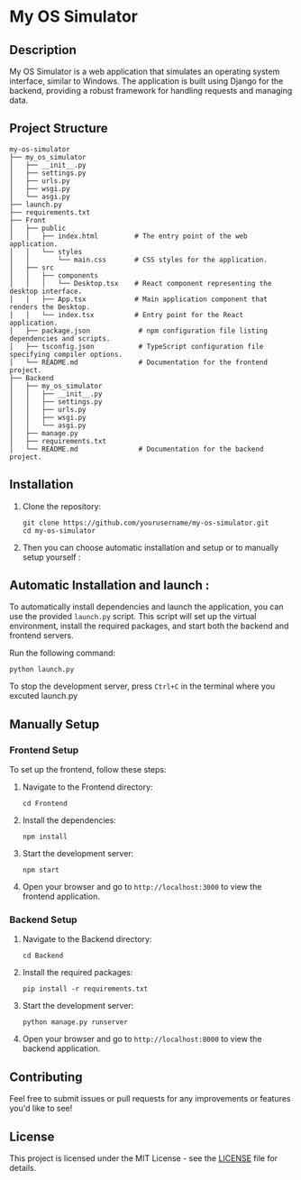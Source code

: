 # My OS Simulator

## Description
My OS Simulator is a web application that simulates an operating system interface, similar to Windows. The application is built using Django for the backend, providing a robust framework for handling requests and managing data.

## Project Structure
```
my-os-simulator
├── my_os_simulator
│   ├── __init__.py
│   ├── settings.py
│   ├── urls.py
│   ├── wsgi.py
│   └── asgi.py
├── launch.py
├── requirements.txt
├── Front
│   ├── public
│   │   ├── index.html         # The entry point of the web application.
│   │   └── styles
│   │       └── main.css       # CSS styles for the application.
│   ├── src
│   │   ├── components
│   │   │   └── Desktop.tsx    # React component representing the desktop interface.
│   │   ├── App.tsx            # Main application component that renders the Desktop.
│   │   └── index.tsx          # Entry point for the React application.
│   ├── package.json            # npm configuration file listing dependencies and scripts.
│   ├── tsconfig.json           # TypeScript configuration file specifying compiler options.
│   └── README.md               # Documentation for the frontend project.
├── Backend
│   ├── my_os_simulator
│   │   ├── __init__.py
│   │   ├── settings.py
│   │   ├── urls.py
│   │   ├── wsgi.py
│   │   └── asgi.py
│   ├── manage.py
│   ├── requirements.txt
│   └── README.md               # Documentation for the backend project.
```

## Installation

1. Clone the repository:
    ```
    git clone https://github.com/yourusername/my-os-simulator.git
    cd my-os-simulator
    ```

2. Then you can choose automatic installation and setup or to manually setup yourself :

## Automatic Installation and launch :

To automatically install dependencies and launch the application, you can use the provided `launch.py` script. This script will set up the virtual environment, install the required packages, and start both the backend and frontend servers.

Run the following command:
```
python launch.py
```

To stop the development server, press `Ctrl+C` in the terminal where you excuted launch.py



## Manually Setup
### Frontend Setup

To set up the frontend, follow these steps:

1. Navigate to the Frontend directory:
    ```
    cd Frontend
    ```

2. Install the dependencies:
    ```
    npm install
    ```

3. Start the development server:
    ```
    npm start
    ```

4. Open your browser and go to `http://localhost:3000` to view the frontend application.


### Backend Setup

1. Navigate to the Backend directory:
    ```
    cd Backend
    ```

2. Install the required packages:
    ```
    pip install -r requirements.txt
    ```

3. Start the development server:
    ```
    python manage.py runserver
    ```

4. Open your browser and go to `http://localhost:8000` to view the backend application.


## Contributing

Feel free to submit issues or pull requests for any improvements or features you'd like to see!

## License

This project is licensed under the MIT License - see the [LICENSE](LICENSE) file for details.